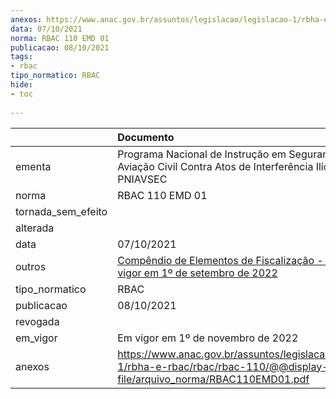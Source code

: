 ```yaml
---
anexos: https://www.anac.gov.br/assuntos/legislacao/legislacao-1/rbha-e-rbac/rbac/rbac-110/@@display-file/arquivo_norma/RBAC110EMD01.pdf
data: 07/10/2021
norma: RBAC 110 EMD 01
publicacao: 08/10/2021
tags:
- rbac
tipo_normatico: RBAC
hide: 
- toc 
 
---
```


|                    | Documento                                                                                                                                                                                                                        |
|:-------------------|:---------------------------------------------------------------------------------------------------------------------------------------------------------------------------------------------------------------------------------|
| ementa             | Programa Nacional de Instrução em Segurança da Aviação Civil Contra Atos de Interferência Ilícita - PNIAVSEC                                                                                                                     |
| norma              | RBAC 110 EMD 01                                                                                                                                                                                                                  |
| tornada_sem_efeito |                                                                                                                                                                                                                                  |
| alterada           |                                                                                                                                                                                                                                  |
| data               | 07/10/2021                                                                                                                                                                                                                       |
| outros             | <a class="external-link" href="https://www.anac.gov.br/assuntos/legislacao/legislacao-1/portarias/2022/portaria-8844" target="_blank" title="">Compêndio de Elementos de Fiscalização - CEF - em vigor em 1º de setembro de 2022 |
| tipo_normatico     | RBAC                                                                                                                                                                                                                             |
| publicacao         | 08/10/2021                                                                                                                                                                                                                       |
| revogada           |                                                                                                                                                                                                                                  |
| em_vigor           | Em vigor em 1º de novembro de 2022                                                                                                                                                                                               |
| anexos             | https://www.anac.gov.br/assuntos/legislacao/legislacao-1/rbha-e-rbac/rbac/rbac-110/@@display-file/arquivo_norma/RBAC110EMD01.pdf                                                                                                 |